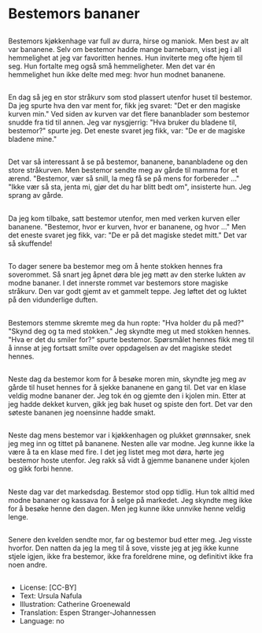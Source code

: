 # Bestemors bananer

##
Bestemors kjøkkenhage var full av durra, hirse og maniok. Men best av alt var bananene. Selv om bestemor hadde mange barnebarn, visst jeg i all hemmelighet at jeg var favoritten hennes. Hun inviterte meg ofte hjem til seg. Hun fortalte meg også små hemmeligheter. Men det var én hemmelighet hun ikke delte med meg: hvor hun modnet bananene.

##
En dag så jeg en stor stråkurv som stod plassert utenfor huset til bestemor. Da jeg spurte hva den var ment for, fikk jeg svaret: "Det er den magiske kurven min." Ved siden av kurven var det flere bananblader som bestemor snudde fra tid til annen. Jeg var nysgjerrig: "Hva bruker du bladene til, bestemor?" spurte jeg. Det eneste svaret jeg fikk, var: "De er de magiske bladene mine."

##
Det var så interessant å se på bestemor, bananene, bananbladene og den store stråkurven. Men bestemor sendte meg av gårde til mamma for et ærend. "Bestemor, vær så snill, la meg få se på mens for forbereder …" "Ikke vær så sta, jenta mi, gjør det du har blitt bedt om", insisterte hun. Jeg sprang av gårde.

##
Da jeg kom tilbake, satt bestemor utenfor, men med verken kurven eller bananene. "Bestemor, hvor er kurven, hvor er bananene, og hvor …" Men det eneste svaret jeg fikk, var: "De er på det magiske stedet mitt." Det var så skuffende!

##
To dager senere ba bestemor meg om å hente stokken hennes fra soverommet. Så snart jeg åpnet døra ble jeg møtt av den sterke lukten av modne bananer. I det innerste rommet var bestemors store magiske stråkurv. Den var godt gjemt av et gammelt teppe. Jeg løftet det og luktet på den vidunderlige duften.

##
Bestemors stemme skremte meg da hun ropte: "Hva holder du på med?" "Skynd deg og ta med stokken." Jeg skyndte meg ut med stokken hennes. "Hva er det du smiler for?" spurte bestemor. Spørsmålet hennes fikk meg til å innse at jeg fortsatt smilte over oppdagelsen av det magiske stedet hennes.

##
Neste dag da bestemor kom for å besøke moren min, skyndte jeg meg av gårde til huset hennes for å sjekke bananene en gang til. Det var en klase veldig modne bananer der. Jeg tok én og gjemte den i kjolen min. Etter at jeg hadde dekket kurven, gikk jeg bak huset og spiste den fort. Det var den søteste bananen jeg noensinne hadde smakt.

##
Neste dag mens bestemor var i kjøkkenhagen og plukket grønnsaker, snek jeg meg inn og tittet på bananene. Nesten alle var modne. Jeg kunne ikke la være å ta en klase med fire. I det jeg listet meg mot døra, hørte jeg bestemor hoste utenfor. Jeg rakk så vidt å gjemme bananene under kjolen og gikk forbi henne.

##
Neste dag var det markedsdag. Bestemor stod opp tidlig. Hun tok alltid med modne bananer og kassava for å selge på markedet. Jeg skyndte meg ikke for å besøke henne den dagen. Men jeg kunne ikke unnvike henne veldig lenge.

##
Senere den kvelden sendte mor, far og bestemor bud etter meg. Jeg visste hvorfor. Den natten da jeg la meg til å sove, visste jeg at jeg ikke kunne stjele igjen, ikke fra bestemor, ikke fra foreldrene mine, og definitivt ikke fra noen andre.

##
* License: [CC-BY]
* Text: Ursula Nafula
* Illustration: Catherine Groenewald
* Translation: Espen Stranger-Johannessen
* Language: no
